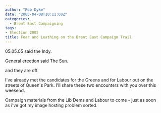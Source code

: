 ```yaml
---
author: "Rob Dyke"
date: "2005-04-08T10:11:00Z"
categories:
  - Brent East Campaigning
tags:
- Election 2005
title: Fear and Loathing on the Brent East Campaign Trail
---
```

05.05.05 said the Indy.
  
General erection said The Sun.

and they are off.

I've already met the candidates for the Greens and for Labour out on the streets of Queen's Park. I'll share these two encounters with you over this weekend.

Campaign materials from the Lib Dems and Labour to come - just as soon as i've got my image hosting problem sorted.
